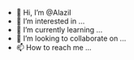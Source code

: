 - 👋 Hi, I’m @AlaziI
- 👀 I’m interested in ...
- 🌱 I’m currently learning ...
- 💞️ I’m looking to collaborate on ...
- 📫 How to reach me ...

<!---
AlaziI/AlaziI is a ✨ special ✨ repository because its `README.md` (this file) appears on your GitHub profile.
You can click the Preview link to take a look at your changes.
--->
